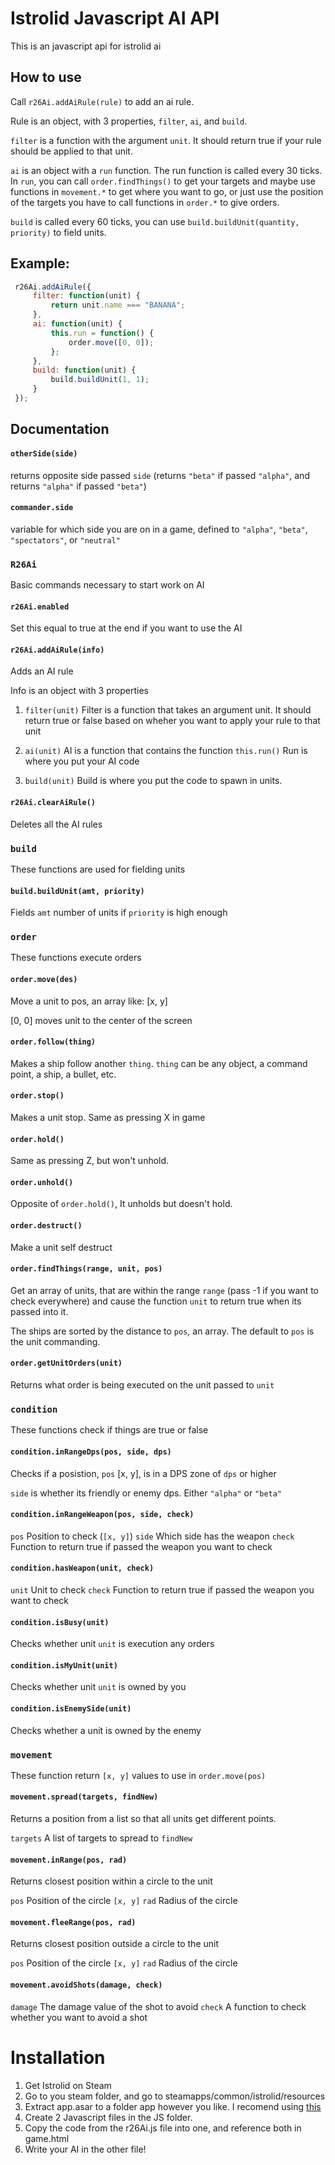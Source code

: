 # Istrolid Javascript AI API
This is an javascript api for istrolid ai

## How to use
Call `r26Ai.addAiRule(rule)` to add an ai rule.

Rule is an object, with 3 properties, `filter`, `ai`, and `build`.

`filter` is a function with the argument `unit`.
It should return true if your rule should be applied to that unit.

`ai` is an object with a `run` function. The run function is called every 30 ticks.
In `run`, you can call `order.findThings()` to get your targets
and maybe use functions in `movement.*` to get where you want to go, or just
use the position of the targets you have to call functions in `order.*`
to give orders.

`build` is called every 60 ticks, you can use `build.buildUnit(quantity, priority)` to
field units.

## Example:
```javascript
 r26Ai.addAiRule({
     filter: function(unit) {
         return unit.name === "BANANA";
     },
     ai: function(unit) {
         this.run = function() {
             order.move([0, 0]);
         };
     },
     build: function(unit) {
         build.buildUnit(1, 1);
     }
 });
```

## Documentation

#### `otherSide(side)`

returns opposite side passed `side` (returns `"beta"` if passed `"alpha"`, and returns `"alpha"` if passed `"beta"`)

#### `commander.side`

variable for which side you are on in a game, defined to `"alpha"`, `"beta"`, `"spectators"`, or `"neutral"`

### `R26Ai`

Basic commands necessary to start work on AI

#### `r26Ai.enabled`

Set this equal to true at the end if you want to use the AI

#### `r26Ai.addAiRule(info)`

Adds an AI rule

Info is an object with 3 properties

1. `filter(unit)` Filter is a function that takes an argument unit. It should return true or false based on wheher you want to apply your rule to that unit

2. `ai(unit)` AI is a function that contains the function `this.run()` Run is where you put your AI code

3. `build(unit)` Build is where you put the code to spawn in units.

#### `r26Ai.clearAiRule()`

Deletes all the AI rules

### `build`

These functions are used for fielding units

#### `build.buildUnit(amt, priority)`

Fields `amt` number of units  if `priority` is high enough

### `order`

These functions execute orders

#### `order.move(des)`

Move a unit to pos, an array like: [x, y]

[0, 0] moves unit to the center of the screen

#### `order.follow(thing)`

Makes a ship follow another `thing`. `thing` can be any object, a command point, a ship, a bullet, etc.

#### `order.stop()`

Makes a unit stop. Same as pressing X in game

#### `order.hold()`

Same as pressing Z, but won't unhold.

#### `order.unhold()`

Opposite of `order.hold()`, It unholds but doesn't hold.

#### `order.destruct()`

Make a unit self destruct

#### `order.findThings(range, unit, pos)`

Get an array of units, that are within the range `range` (pass -1 if you want to check everywhere) and cause the function `unit` to return true when its passed into it.

The ships are sorted by the distance to `pos`, an array. The default to `pos` is the unit commanding.

#### `order.getUnitOrders(unit)`

Returns what order is being executed on the unit passed to `unit`

### `condition`

These functions check if things are true or false

#### `condition.inRangeDps(pos, side, dps)`

Checks if a posistion, `pos` [x, y], is in a DPS zone of `dps` or higher

`side` is whether its friendly or enemy dps. Either `"alpha"` or `"beta"`

#### `condition.inRangeWeapon(pos, side, check)`

`pos` Position to check (`[x, y]`)
`side` Which side has the weapon
`check` Function to return true if passed the weapon you want to check

#### `condition.hasWeapon(unit, check)`

`unit` Unit to check
`check` Function to return true if passed the weapon you want to check

#### `condition.isBusy(unit)`

Checks whether unit `unit` is execution any orders

#### `condition.isMyUnit(unit)`

Checks whether unit `unit` is owned by you

#### `condition.isEnemySide(unit)`

Checks whether a unit is owned by the enemy

### `movement`

These function return `[x, y]` values to use in `order.move(pos)`

#### `movement.spread(targets, findNew)`

Returns a position from a list so that all units get different points.

`targets` A list of targets to spread to
`findNew`

#### `movement.inRange(pos, rad)`

Returns closest position within a circle to the unit

`pos` Position of the circle `[x, y]`
`rad` Radius of the circle

#### `movement.fleeRange(pos, rad)`

Returns closest position outside a circle to the unit

`pos` Position of the circle `[x, y]`
`rad` Radius of the circle

#### `movement.avoidShots(damage, check)`

`damage` The damage value of the shot to avoid
`check` A function to check whether you want to avoid a shot

# Installation

1. Get Istrolid on Steam
2. Go to you steam folder, and go to steamapps/common/istrolid/resources
3. Extract app.asar to a folder app however you like. I recomend using [this](https://github.com/electron/asar)
4. Create 2 Javascript files in the JS folder.
5. Copy the code from the r26Ai.js file into one, and reference both in game.html
6. Write your AI in the other file!
